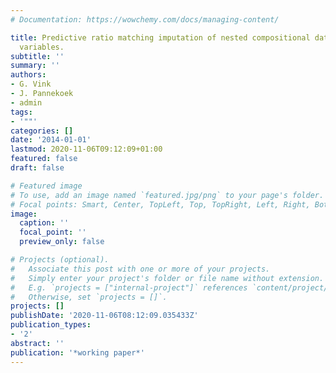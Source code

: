 ```yaml
---
# Documentation: https://wowchemy.com/docs/managing-content/

title: Predictive ratio matching imputation of nested compositional data with semicontinuous
  variables.
subtitle: ''
summary: ''
authors:
- G. Vink
- J. Pannekoek
- admin
tags:
- '""'
categories: []
date: '2014-01-01'
lastmod: 2020-11-06T09:12:09+01:00
featured: false
draft: false

# Featured image
# To use, add an image named `featured.jpg/png` to your page's folder.
# Focal points: Smart, Center, TopLeft, Top, TopRight, Left, Right, BottomLeft, Bottom, BottomRight.
image:
  caption: ''
  focal_point: ''
  preview_only: false

# Projects (optional).
#   Associate this post with one or more of your projects.
#   Simply enter your project's folder or file name without extension.
#   E.g. `projects = ["internal-project"]` references `content/project/deep-learning/index.md`.
#   Otherwise, set `projects = []`.
projects: []
publishDate: '2020-11-06T08:12:09.035433Z'
publication_types:
- '2'
abstract: ''
publication: '*working paper*'
---
```


